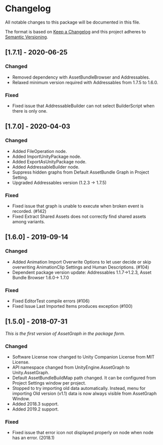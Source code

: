 # Changelog
All notable changes to this package will be documented in this file.

The format is based on [Keep a Changelog](http://keepachangelog.com/en/1.0.0/)
and this project adheres to [Semantic Versioning](http://semver.org/spec/v2.0.0.html).

## [1.7.1] - 2020-06-25
### Changed
- Removed dependency with AssetBundleBrowser and Addressables.
- Relaxed minimum version required with Addressables from 1.7.5 to 1.6.0.

### Fixed
- Fixed issue that AddressableBuilder can not select BuilderScript when there is only one.


## [1.7.0] - 2020-04-03
### Changed
- Added FileOperation node.
- Added ImportUnityPackage node.
- Added ExportAsUnityPackage node.
- Added AddressableBuilder node.
- Suppress hidden graphs from Default AssetBundle Graph in Project Setting.
- Upgraded Addressables version (1.2.3 -> 1.7.5)

### Fixed
- Fixed issue that graph is unable to execute when broken event is recorded. (#142)
- Fixed Extract Shared Assets does not correctly find shared assets among variants.

## [1.6.0] - 2019-09-14
### Changed
- Added Animation Import Overwrite Options to let user decide or skip overwriting AnimationClip Settings and Human Descriptions. (#104)
- Dependent package version update: Addressables 1.1.7->1.2.3, Asset Bundle Browser 1.6.0-> 1.7.0

### Fixed
- Fixed EditorTest compile errors (#106)
- Fixed Issue Last Imported Items produces exception (#100)

## [1.5.0] - 2018-07-31
*This is the first version of AssetGraph in the package form.*

### Changed
- Software License now changed to Unity Companion License from MIT License.
- API namespace changed from UnityEngine.AssetGraph to Unity.AssetGraph.
- Default AssetBundleBuildMap path changed. It can be configured from Project Settings window per project.
- Stopped to try importing old data automatically. Instead, menu for importing Old version (v1.1) data is now always visible from AssetGraph Window.
- Added 2018.3 support.
- Added 2019.2 support.

### Fixed
- Fixed issue that error icon not displayed properly on node when node has an error. (2018.1)

